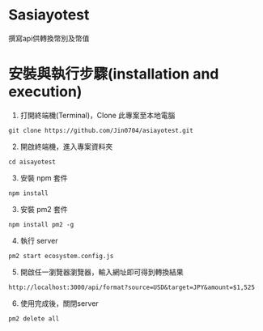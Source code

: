 # Sasiayotest

撰寫api供轉換幣別及幣值

# 安裝與執行步驟(installation and execution)

1. 打開終端機(Terminal)，Clone 此專案至本地電腦

```
git clone https://github.com/Jin0704/asiayotest.git
```

2. 開啟終端機，進入專案資料夾

```
cd aisayotest
```

3. 安裝 npm 套件

```
npm install
```

3. 安裝 pm2 套件

```
npm install pm2 -g
```

4. 執行 server

```
pm2 start ecosystem.config.js
```

5. 開啟任一瀏覽器瀏覽器，輸入網址即可得到轉換結果

```
http://localhost:3000/api/format?source=USD&target=JPY&amount=$1,525
```

6. 使用完成後，關閉server

```
pm2 delete all
```